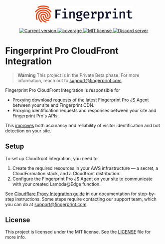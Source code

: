 <p align="center">
  <a href="https://fingerprint.com">
    <picture>
     <source media="(prefers-color-scheme: dark)" srcset="assets/logo_light.svg" />
     <source media="(prefers-color-scheme: light)" srcset="assets/logo_dark.svg" />
     <img src="assets/logo_dark.svg" alt="Fingerprint logo" width="312px" />
   </picture>
  </a>
<p align="center">
<a href="https://github.com/fingerprintjs/fingerprint-pro-cloudfront-integration">
  <img src="https://img.shields.io/github/v/release/fingerprintjs/fingerprint-pro-cloudfront-integration" alt="Current version">
</a>
<a href="https://fingerprintjs.github.io/fingerprint-pro-cloudfront-integration">
  <img src="https://fingerprintjs.github.io/fingerprint-pro-cloudfront-integration/badges.svg" alt="coverage">
</a>
<a href="https://opensource.org/licenses/MIT">
  <img src="https://img.shields.io/:license-mit-blue.svg" alt="MIT license">
</a>
<a href="https://discord.gg/39EpE2neBg">
  <img src="https://img.shields.io/discord/852099967190433792?style=logo&label=Discord&logo=Discord&logoColor=white" alt="Discord server">
</a>

# Fingerprint Pro CloudFront Integration

> **Warning**
> This project is in the Private Beta phase. For more information, reach out to [support@fingerprint.com](mailto:support@fingerprint.com).

Fingerprint Pro CloudFront Integration is responsible for

* Proxying download requests of the latest Fingerprint Pro JS Agent between your site and Fingerprint CDN.
* Proxying identification requests and responses between your site and Fingerprint Pro's APIs.

This [improves](https://dev.fingerprint.com/docs/cloudfront-proxy-integration#the-benefits-of-using-the-cloudfront-integration) both accurancy and reliability of visitor identification and bot detection on your site.

## Setup

To set up Cloudfront integration, you need to 

1. Create the required resources in your AWS infrastructure — a secret, a CloudFormation stack, and a Cloudfront distribution.
2. Configure the Fingerprint Pro JS Agent on your site to communicate with your created Lambda@Edge function.

See [Cloudflare Proxy Integration guide](https://dev.fingerprint.com/docs/cloudfront-proxy-integration) in our documentation for step-by-step instructions. Some steps require contacting our support team, which you can do at [support@fingerprint.com](mailto:support@fingerprint.com). 

## License

This project is licensed under the MIT license. See the [LICENSE](https://github.com/fingerprintjs/fingerprintjs-pro-cloudflare-worker/blob/main/LICENSE) file for more info.

